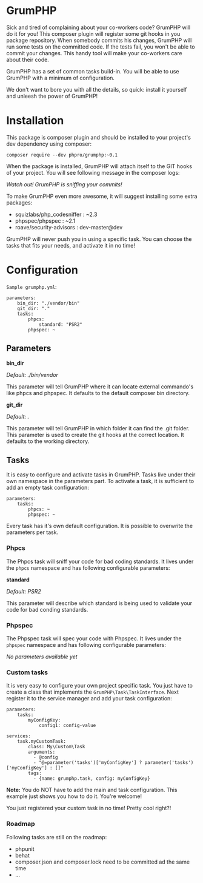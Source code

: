 # GrumPHP
Sick and tired of complaining about your co-workers code? GrumPHP will do it for you!
 This composer plugin will register some git hooks in you package repository.
 When somebody commits his changes, GrumPHP will run some tests on the committed code.
 If the tests fail, you won't be able to commit your changes.
 This handy tool will make your co-workers care about their code.
 
GrumPHP has a set of common tasks build-in. You will be able to use GrumPHP with a minimum of configuration.

We don't want to bore you with all the details, so quick: install it yourself and unleesh the power of GrumPHP!

# Installation

This package is composer plugin and should be installed to your project's dev dependency using composer:

```
composer require --dev phpro/grumphp:~0.1
```

When the package is installed, GrumPHP will attach itself to the GIT hooks of your project. You will see following message in the composer logs:

*Watch out! GrumPHP is sniffing your commits!*

To make GrumPHP even more awesome, it will suggest installing some extra packages:

- squizlabs/php_codesniffer : ~2.3
- phpspec/phpspec : ~2.1
- roave/security-advisors : dev-master@dev

GrumPHP will never push you in using a specific task. You can choose the tasks that fits your needs, and activate it in no time!

# Configuration

`Sample grumphp.yml`:

```
parameters:
    bin_dir: "./vendor/bin"
    git_dir: "."
    tasks:
        phpcs:
            standard: "PSR2"
        phpspec: ~
```

## Parameters
**bin_dir**

*Default: ./bin/vendor*

This parameter will tell GrumPHP where it can locate external commando's like phpcs and phpspec. It defaults to the default composer bin directory.


**git_dir**

*Default: .*

This parameter will tell GrumPHP in which folder it can find the .git folder. This parameter is used to create the git hooks at the correct location. It defaults to the working directory.

## Tasks
It is easy to configure and activate tasks in GrumPHP.
Tasks live under their own namespace in the parameters part.
To activate a task, it is sufficient to add an empty task configuration:

```
parameters:
    tasks:
        phpcs: ~
        phpspec: ~
```

Every task has it's own default configuration. It is possible to overwrite the parameters per task.

### Phpcs

The Phpcs task will sniff your code for bad coding standards. It lives under the `phpcs` namespace and has following configurable parameters:

**standard**

*Default: PSR2*

This parameter will describe which standard is being used to validate your code for bad conding standards.


### Phpspec

The Phpspec task will spec your code with Phpspec. It lives under the `phpspec` namespace and has following configurable parameters:

*No parameters available yet*

### Custom tasks

It is very easy to configure your own project specific task. You just have to create a class that implements the `GrumPHP\Task\TaskInterface`.
Next register it to the service manager and add your task configuration:

```
parameters:
    tasks:
        myConfigKey:
            config1: config-value
            
services:
    task.myCustomTask:
        class: My\Custom\Task
        arguments:
          - @config
          - "@=parameter('tasks')['myConfigKey'] ? parameter('tasks')['myConfigKey'] : []"
        tags:
          - {name: grumphp.task, config: myConfigKey}
```

**Note:** You do NOT have to add the main and task configuration. This example just shows you how to do it. You're welcome!

You just registered your custom task in no time! Pretty cool right?!

### Roadmap

Following tasks are still on the roadmap:

- phpunit
- behat
- composer.json and composer.lock need to be committed ad the same time
- ...
